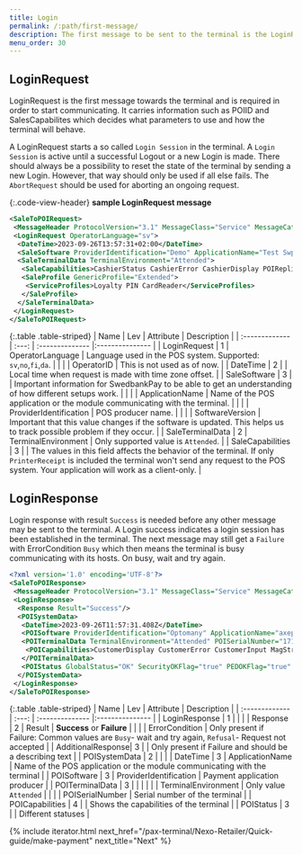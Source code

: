 ```yaml
---
title: Login
permalink: /:path/first-message/
description: The first message to be sent to the terminal is the LoginRequest
menu_order: 30
---
```

## LoginRequest

LoginRequest is the first message towards the terminal and is required in order to start communicating.
It carries information such as POIID and SalesCapabilites which decides what parameters to use and how the terminal will behave.

A LoginRequest starts a so called `Login Session` in the terminal. A `Login Session` is active until a successful Logout or a new Login is made. There should always be a possibility to reset the state of the terminal by sending a new Login. However, that way should only be used if all else fails. The `AbortRequest` should be used for aborting an ongoing request.

{:.code-view-header}
**sample LoginRequest message**

```xml
<SaleToPOIRequest>
 <MessageHeader ProtocolVersion="3.1" MessageClass="Service" MessageCategory="Login" MessageType="Request" ServiceID="5" SaleID="1" POIID="A-POIID"/>
 <LoginRequest OperatorLanguage="sv">
  <DateTime>2023-09-26T13:57:31+02:00</DateTime>
  <SaleSoftware ProviderIdentification="Demo" ApplicationName="Test SwpIf - SwpTrmLib.PAXTrmImp_1" SoftwareVersion="1.0 - 1.1.23264.1309"/>
  <SaleTerminalData TerminalEnvironment="Attended">
   <SaleCapabilities>CashierStatus CashierError CashierDisplay POIReplication CustomerAssistance CashierInput PrinterReceipt</SaleCapabilities>
   <SaleProfile GenericProfile="Extended">
    <ServiceProfiles>Loyalty PIN CardReader</ServiceProfiles>
   </SaleProfile>
  </SaleTerminalData>
 </LoginRequest>
</SaleToPOIRequest>
```

{:.table .table-striped}
| Name | Lev | Attribute | Description |
| :------------- | :---: | :-------------- |:--------------- |
| LoginRequest | 1 | OperatorLanguage |  Language used in the POS system. Supported: `sv`,`no`,`fi`,`da`. |
|   |   | OperatorID | This is not used as of now. |
| DateTime | 2 |  | Local time when request is made with time zone offset. |
| SaleSoftware | 3 |    | Important information for SwedbankPay to be able to get an understanding of how different setups work. |
|   | | ApplicationName | Name of the POS application or the module communicating with the terminal. |
|   | | ProviderIdentification | POS producer name. |
|   | | SoftwareVersion | Important that this value changes if the software is updated. This helps us to track possible problem if they occur. |
| SaleTerminalData | 2 | TerminalEnvironment | Only supported value is `Attended`. |
| SaleCapabilities | 3 |  | The values in this field affects the behavior of the terminal. If only `PrinterReceipt` is included the terminal won't send any request to the POS system. Your application will work as a client-only. |

## LoginResponse

Login response with result `Success` is needed before any other message may be sent to the terminal. A Login success indicates a login session has been established in the terminal. The next message may still get a `Failure` with ErrorCondition `Busy` which then means the terminal is busy communicating with its hosts. On busy, wait and try again.

```xml
<?xml version='1.0' encoding='UTF-8'?>
<SaleToPOIResponse>
 <MessageHeader ProtocolVersion="3.1" MessageClass="Service" MessageCategory="Login" MessageType="Response" ServiceID="5" SaleID="1" POIID="A-POIID"/>
 <LoginResponse>
  <Response Result="Success"/>
  <POISystemData>
   <DateTime>2023-09-26T11:57:31.408Z</DateTime>
   <POISoftware ProviderIdentification="Optomany" ApplicationName="axept® PRO" SoftwareVersion="1.2.17.0"/>
   <POITerminalData TerminalEnvironment="Attended" POISerialNumber="1710000520">
    <POICapabilities>CustomerDisplay CustomerError CustomerInput MagStripe ICC EMVContactless</POICapabilities>
   </POITerminalData>
   <POIStatus GlobalStatus="OK" SecurityOKFlag="true" PEDOKFlag="true" CardReaderOKFlag="true" CommunicationOKFlag="true"/>
  </POISystemData>
 </LoginResponse>
</SaleToPOIResponse>
```

{:.table .table-striped}
| Name | Lev | Attribute | Description |
| :------------- | :---: | :-------------- |:--------------- |
| LoginResponse | 1 | | |
| Response | 2 | Result | **Success** or **Failure** |
| | | ErrorCondition | Only present if Failure: Common values are `Busy`- wait and try again, `Refusal`- Request not accepted |
| AdditionalResponse| 3 | | Only present if Failure and should be a describing text |
| POISystemData | 2 |    | |
| DateTime  | 3 | ApplicationName | Name of the POS application or the module communicating with the terminal |
| POISoftware | 3 | ProviderIdentification | Payment application producer |
| POITerminalData | 3 | | |
| | | TerminalEnvironment | Only value `Attended` |
| | | POISerialNumber | Serial number of the terminal |
| POICapabilities | 4 | | Shows the capabilities of the terminal |
| POIStatus | 3 | | Different statuses |

{% include iterator.html next_href="/pax-terminal/Nexo-Retailer/Quick-guide/make-payment" next_title="Next" %}
